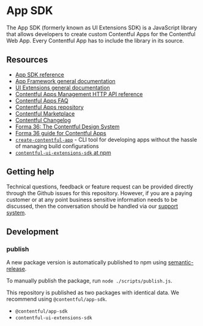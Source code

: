 # App SDK

The App SDK (formerly known as UI Extensions SDK) is a JavaScript library that allows developers to create custom Contentful Apps
for the Contentful Web App. Every Contentful App has to include the library in its source.

## Resources

- [App SDK reference](https://www.contentful.com/developers/docs/extensibility/app-framework/sdk/)
- [App Framework general documentation](https://www.contentful.com/developers/docs/extensibility/app-framework/)
- [UI Extensions general documentation](https://www.contentful.com/developers/docs/extensibility/ui-extensions/)
- [Contentful Apps Management HTTP API reference](https://www.contentful.com/developers/docs/references/content-management-api/#/reference/app-definitions)
- [Contentful Apps FAQ](https://www.contentful.com/developers/docs/extensibility/app-framework/faq/)
- [Contentful Apps repository](https://github.com/contentful/apps)
- [Contentful Marketplace](https://www.contentful.com/developers/marketplace/)
- [Contentful Changelog](https://www.contentful.com/developers/changelog/)
- [Forma 36: The Contentful Design System](https://f36.contentful.com/)
- [Forma 36 guide for Contentful Apps](https://www.contentful.com/developers/docs/extensibility/ui-extensions/component-library/)
- [`create-contentful-app`](https://github.com/contentful/create-contentful-app) - CLI tool for developing apps without the hassle of managing build configurations
- [`contentful-ui-extensions-sdk` at npm](https://www.npmjs.com/package/contentful-ui-extensions-sdk)

## Getting help

Technical questions, feedback or feature request can be provided directly through the Github issues
for this repository. However, if you are a paying customer or at any point business sensitive
information needs to be discussed, then the conversation should be handled via our
[support system](https://www.contentful.com/support/).

## Development

### publish

A new package version is automatically published to npm using [semantic-release](https://github.com/semantic-release/semantic-release).

To manually publish the package, run `node ./scripts/publish.js`.

This repository is published as two packages with identical data. We recommend using `@contentful/app-sdk`.

- `@contentful/app-sdk`
- `contentful-ui-extensions-sdk`
